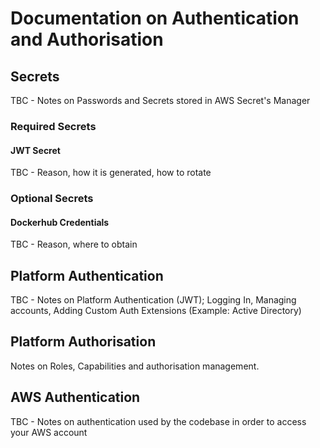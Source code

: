 # Documentation on Authentication and Authorisation

## Secrets

TBC - Notes on Passwords and Secrets stored in AWS Secret's Manager

### Required Secrets

#### JWT Secret

TBC - Reason, how it is generated, how to rotate

### Optional Secrets

#### Dockerhub Credentials

TBC - Reason, where to obtain

## Platform Authentication

TBC - Notes on Platform Authentication (JWT); Logging In, Managing accounts, Adding Custom Auth Extensions (Example: Active Directory)

## Platform Authorisation

Notes on Roles, Capabilities and authorisation management.

## AWS Authentication

TBC - Notes on authentication used by the codebase in order to access your AWS account

